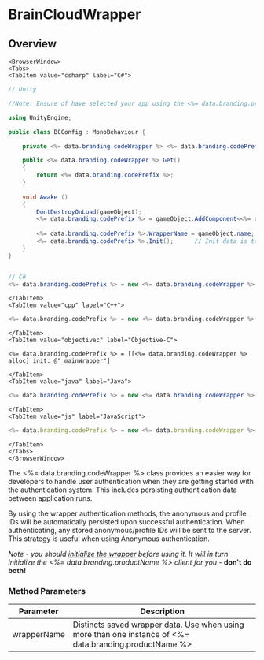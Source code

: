 # BrainCloudWrapper
## Overview


```mdx-code-block
<BrowserWindow>
<Tabs>
<TabItem value="csharp" label="C#">
```

```csharp
// Unity

//Note: Ensure of have selected your app using the <%= data.branding.productName %> Unity Plugin

using UnityEngine;

public class BCConfig : MonoBehaviour {

	private <%= data.branding.codeWrapper %> <%= data.branding.codePrefix %>;

	public <%= data.branding.codeWrapper %> Get()
	{
		return <%= data.branding.codePrefix %>;
	}	
	
	void Awake ()
	{
		DontDestroyOnLoad(gameObject);
		<%= data.branding.codePrefix %> = gameObject.AddComponent<<%= data.branding.codeWrapper %>>();
		
		<%= data.branding.codePrefix %>.WrapperName = gameObject.name;    // Optional: Set a wrapper name
		<%= data.branding.codePrefix %>.Init();      // Init data is taken from the <%= data.branding.productName %> Unity Plugin		
	}
}


// C#
<%= data.branding.codePrefix %> = new <%= data.branding.codeWrapper %>("_mainWrapper");
```

```mdx-code-block
</TabItem>
<TabItem value="cpp" label="C++">
```

```cpp
<%= data.branding.codePrefix %> = new <%= data.branding.codeWrapper %>("_mainWrapper");
```

```mdx-code-block
</TabItem>
<TabItem value="objectivec" label="Objective-C">
```

```objective_c
<%= data.branding.codePrefix %> = [[<%= data.branding.codeWrapper %> alloc] init: @"_mainWrapper"]
```

```mdx-code-block
</TabItem>
<TabItem value="java" label="Java">
```

```java
<%= data.branding.codePrefix %> = new <%= data.branding.codeWrapper %>("_mainWrapper");
```

```mdx-code-block
</TabItem>
<TabItem value="js" label="JavaScript">
```

```javascript
<%= data.branding.codePrefix %> = new <%= data.branding.codeWrapper %>("_mainWrapper");
```

```mdx-code-block
</TabItem>
</Tabs>
</BrowserWindow>
```

The <%= data.branding.codeWrapper %> class provides an easier way for developers to handle user authentication when they are getting started with the authentication system. This includes persisting authentication data between application runs.

By using the wrapper authentication methods, the anonymous and profile IDs will be automatically persisted upon successful authentication. When authenticating, any stored anonymous/profile IDs will be sent to the server. This strategy is useful when using Anonymous authentication.

*Note - you should [initialize the wrapper](/api/wrapper/initialize) before using it. It will in turn initialize the <%= data.branding.productName %> client for you* - **don't do both!**

### Method Parameters
Parameter | Description
--------- | -----------
wrapperName | Distincts saved wrapper data. Use when using more than one instance of <%= data.branding.productName %>
    


<DocCardList />